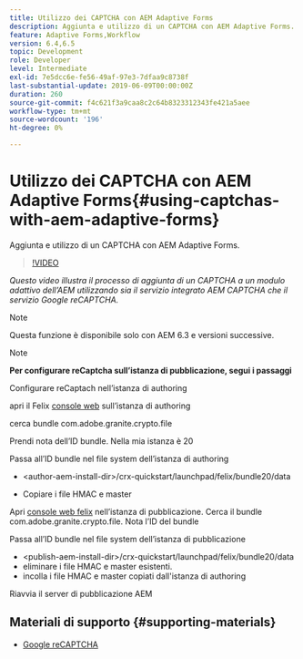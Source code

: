 ```yaml
---
title: Utilizzo dei CAPTCHA con AEM Adaptive Forms
description: Aggiunta e utilizzo di un CAPTCHA con AEM Adaptive Forms.
feature: Adaptive Forms,Workflow
version: 6.4,6.5
topic: Development
role: Developer
level: Intermediate
exl-id: 7e5dcc6e-fe56-49af-97e3-7dfaa9c8738f
last-substantial-update: 2019-06-09T00:00:00Z
duration: 260
source-git-commit: f4c621f3a9caa8c2c64b8323312343fe421a5aee
workflow-type: tm+mt
source-wordcount: '196'
ht-degree: 0%

---
```


# Utilizzo dei CAPTCHA con AEM Adaptive Forms{#using-captchas-with-aem-adaptive-forms}

Aggiunta e utilizzo di un CAPTCHA con AEM Adaptive Forms.

>[!VIDEO](https://video.tv.adobe.com/v/18336?quality=12&learn=on)

*Questo video illustra il processo di aggiunta di un CAPTCHA a un modulo adattivo dell’AEM utilizzando sia il servizio integrato AEM CAPTCHA che il servizio Google reCAPTCHA.*

>[!NOTE]
>
>Questa funzione è disponibile solo con AEM 6.3 e versioni successive.

>[!NOTE]
>
>**Per configurare reCaptcha sull’istanza di pubblicazione, segui i passaggi**
>
>Configurare reCaptach nell’istanza di authoring
>
>apri il Felix [console web](http://localhost:4502/system/console/bundles) sull’istanza di authoring
>
>cerca bundle com.adobe.granite.crypto.file
>
>Prendi nota dell’ID bundle. Nella mia istanza è 20
>
>Passa all’ID bundle nel file system dell’istanza di authoring
>
>* &lt;author-aem-install-dir>/crx-quickstart/launchpad/felix/bundle20/data
* Copiare i file HMAC e master
>
Apri [console web felix](http://localhost:4502/system/console/bundles) nell’istanza di pubblicazione. Cerca il bundle com.adobe.granite.crypto.file. Nota l’ID del bundle
>
Passa all’ID bundle nel file system dell’istanza di pubblicazione
>
* &lt;publish-aem-install-dir>/crx-quickstart/launchpad/felix/bundle20/data
* eliminare i file HMAC e master esistenti.
* incolla i file HMAC e master copiati dall&#39;istanza di authoring
>
Riavvia il server di pubblicazione AEM

## Materiali di supporto {#supporting-materials}

* [Google reCAPTCHA](https://www.google.com/recaptcha)
